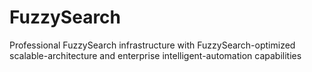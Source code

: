 # FuzzySearch
Professional FuzzySearch infrastructure with FuzzySearch-optimized scalable-architecture and enterprise intelligent-automation capabilities
